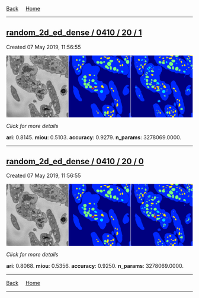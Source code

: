 
[Back](..)&nbsp;&nbsp;&nbsp;&nbsp;&nbsp;[Home](https://leapmanlab.github.io/snapshots)

---

<div class="summary"><a href="1"><h2>random_2d_ed_dense / 0410 / 20 / 1</h2></a><p>Created 07 May 2019, 11:56:55
</p><a href="1"><img src="1/media/summary.png" align="center"></a><p>
<i>Click for more details</i>
</p></div>

**ari**: 0.8145. **miou**: 0.5103. **accuracy**: 0.9279. **n_params**: 3278069.0000. 

---

<div class="summary"><a href="0"><h2>random_2d_ed_dense / 0410 / 20 / 0</h2></a><p>Created 07 May 2019, 11:56:55
</p><a href="0"><img src="0/media/summary.png" align="center"></a><p>
<i>Click for more details</i>
</p></div>

**ari**: 0.8068. **miou**: 0.5356. **accuracy**: 0.9250. **n_params**: 3278069.0000. 

---

[Back](..)&nbsp;&nbsp;&nbsp;&nbsp;&nbsp;[Home](https://leapmanlab.github.io/snapshots)

---